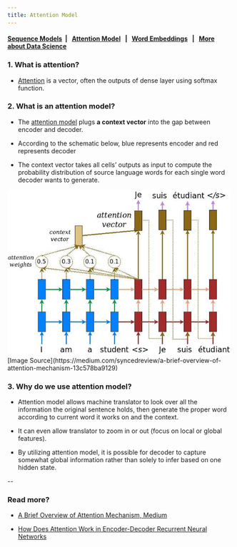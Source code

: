 ```yaml
---
title: Attention Model
---
```



####  [Sequence Models](https://dujm.github.io/DS_Sequence_Models/)&nbsp;  | &nbsp;    [Attention Model](https://dujm.github.io/DS_Sequence_Models/attention-model) &nbsp;  | &nbsp;  [Word Embeddings](https://dujm.github.io/DS_Sequence_Models/word-embeddings) &nbsp;  | &nbsp;  [More about Data Science](https://dujm.github.io/pages/datascience.html)


### 1. What is attention?
  * [Attention](https://medium.com/syncedreview/a-brief-overview-of-attention-mechanism-13c578ba9129) is a vector, often the outputs of dense layer using softmax function.

### 2. What is an attention model?  
  * The [attention model](https://medium.com/syncedreview/a-brief-overview-of-attention-mechanism-13c578ba9129) plugs **a context vector** into the gap between encoder and decoder.

  * According to the schematic below, blue represents encoder and red represents decoder

  * The context vector takes all cells’ outputs as input to compute the probability distribution of source language words for each single word decoder wants to generate.

<img src="assets/attention_model.png" alt="drawing" width="500" />
[Image Source](https://medium.com/syncedreview/a-brief-overview-of-attention-mechanism-13c578ba9129)
<br>

### 3. Why do we use attention model?
  * Attention model allows machine translator to look over all the information the original sentence holds, then generate the proper word according to current word it works on and the context.

  * It can even allow translator to zoom in or out (focus on local or global features).

  * By utilizing attention model, it is possible for decoder to capture somewhat global information rather than solely to infer based on one hidden state.

--

### Read more?
  * [A Brief Overview of Attention Mechanism, Medium](https://medium.com/syncedreview/a-brief-overview-of-attention-mechanism-13c578ba9129)

  * [How Does Attention Work in Encoder-Decoder Recurrent Neural Networks](https://machinelearningmastery.com/how-does-attention-work-in-encoder-decoder-recurrent-neural-networks/)
